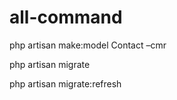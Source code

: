 # all-command
php artisan make:model Contact –cmr

php artisan migrate

php artisan migrate:refresh
